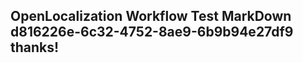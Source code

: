 <properties
ms.topic="hero-topic"
ms.test1="hero-topic"
ms.test2="test"/>


## OpenLocalization Workflow Test MarkDown d816226e-6c32-4752-8ae9-6b9b94e27df9 thanks!



<!--HONumber=Aug16_HO3-->



